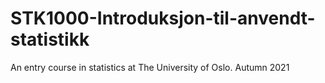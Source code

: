 # STK1000-Introduksjon-til-anvendt-statistikk
An entry course in statistics at The University of Oslo. Autumn 2021
